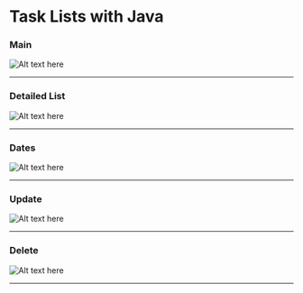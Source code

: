 # Task Lists with Java

### Main

  <img src="https://i.ibb.co/QrrH4Rq/Screenshot-from-2024-03-21-04-10-35.png" alt="Alt text here">

---

### Detailed List

  <img src="https://i.ibb.co/L1rk58v/Screenshot-from-2024-03-21-04-10-54.png" alt="Alt text here">

---

### Dates

  <img src="https://i.ibb.co/PNLDdWw/Screenshot-from-2024-03-21-04-11-08.png" alt="Alt text here">

---

### Update

  <img src="https://i.ibb.co/74gydQX/Screenshot-from-2024-03-21-04-10-44.png" alt="Alt text here">

---

### Delete

  <img src="" alt="Alt text here">

---
